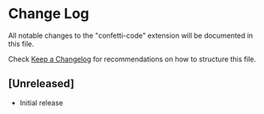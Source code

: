 # Change Log

All notable changes to the "confetti-code" extension will be documented in this file.

Check [Keep a Changelog](http://keepachangelog.com/) for recommendations on how to structure this file.

## [Unreleased]

- Initial release